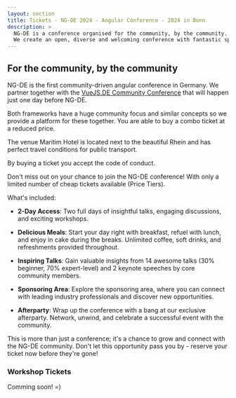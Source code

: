 ```yaml
---
layout: section
title: Tickets - NG-DE 2024 - Angular Conference - 2024 in Bonn
description: >
  NG-DE is a conference organised for the community, by the community.
  We create an open, diverse and welcoming conference with fantastic speakers and a warm and friendly environment.
---
```


## For the community, by the community

NG-DE is the first community-driven angular conference in Germany. We partner together with the [VueJS.DE Community Conference](https://conf.vuejs.de) that will happen just one day before NG-DE. 

Both frameworks have a huge community focus and similar concepts so we provide a platform for these together. You are able to buy a combo ticket at a reduced price.

The venue Maritim Hotel is located next to the beautiful Rhein and has perfect travel conditions for public transport.

By buying a ticket you accept the code of conduct.

Don't miss out on your chance to join the NG-DE conference! With only a limited number of cheap tickets available (Price Tiers).

What's included:

- **2-Day Access**: Two full days of insightful talks, engaging discussions, and exciting workshops.

- **Delicious Meals**: Start your day right with breakfast, refuel with lunch, and enjoy in cake during the breaks. Unlimited coffee, soft drinks, and refreshments provided throughout.

- **Inspiring Talks**: Gain valuable insights from 14 awesome talks (30% beginner, 70% expert-level) and 2 keynote speeches by core community members.

- **Sponsoring Area**: Explore the sponsoring area, where you can  connect with leading industry professionals and discover new opportunities.

- **Afterparty**: Wrap up the conference with a bang at our exclusive afterparty. Network, unwind, and celebrate a successful event with the community.

This is more than just a conference; it's a chance to grow and connect with the NG-DE community. Don't let this opportunity pass you by - reserve your ticket now before they're gone!


<tito-widget event="ng-de/ng-de-conf-2024" releases="ng-de-2-day-price-tier-1-copy,ng-de-2-day-price-tier-2-copy,ng-de-2-days,qcdbj5oyqpo"></tito-widget>
 
### Workshop Tickets
Comming soon! =) 

<script>
  const url = new URL(location.href)
  const searchParams = new URLSearchParams(url.searchParams);

  if (searchParams.has("voucher")) {
    const widgets = document.querySelectorAll('tito-widget');
    for(const widget of widgets){
      widget.setAttribute("discount-code", searchParams.get("voucher"))
    }
  }
</script>
